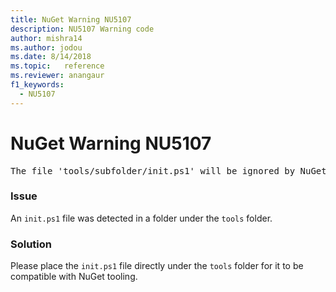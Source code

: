 ```yaml
---
title: NuGet Warning NU5107
description: NU5107 Warning code
author: mishra14
ms.author: jodou
ms.date: 8/14/2018
ms.topic:   reference
ms.reviewer: anangaur
f1_keywords: 
  - NU5107
---
```


# NuGet Warning NU5107
<pre>The file 'tools/subfolder/init.ps1' will be ignored by NuGet because it is not directly under 'tools' folder. Place the file directly under 'tools' folder.</pre>

### Issue

An `init.ps1` file was detected in a folder under the `tools` folder.


### Solution

Please place the `init.ps1` file directly under the `tools` folder for it to be compatible with NuGet tooling.

